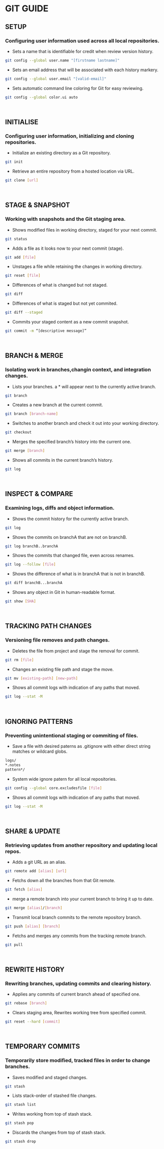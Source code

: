 # GIT GUIDE
## SETUP
### Configuring user information used across all local repositories.

- Sets a name that is identifiable for credit when review version history.
```bash
git config --global user.name "[firstname lastname]"
```
- Sets an email address that will be associated with each history markery.
```bash
git config --global user.email "[valid-email]"
```
- Sets automatic command line coloring for Git for easy reviewing.
 ```bash
 git config --global color.ui auto
 ```
<br>

## INITIALISE
### Configuring user information, initializing and cloning repositories.
- Initialize an existing directory as a Git repository.
```bash
git init
```
- Retrieve an entire repository from a hosted location via URL.
 ```bash
git clone [url]
```
<br>


## STAGE & SNAPSHOT
### Working with snapshots and the Git staging area.
- Shows modified files in working directory, staged for your next commit.
```bash
git status
```
- Adds a file as it looks now to your next commit (stage).
```bash
git add [file]
```
- Unstages a file while retaining the changes in working directory.
```bash
git reset [file]
```
- Differences of what is changed but not staged.
```bash
git diff
```
- Differences of what is staged but not yet commited.
```bash
git diff --staged
```
- Commits your staged content as a new commit snapshot.
```bash
git commit -m “[descriptive message]”
```

<br>

## BRANCH & MERGE
### Isolating work in branches,changin context, and integration changes.
- Lists your branches. a * will appear next to the currently active branch.
```bash
git branch
```
- Creates a new branch at the current commit.
```bash
git branch [branch-name]
```
- Switches to another branch and check it out into your working directory.
```bash
git checkout
```
- Merges the specified branch’s history into the current one.
```bash
git merge [branch]
```
- Shows all commits in the current branch’s history.
```bash
git log
```

<br>

## INSPECT & COMPARE
### Examining logs, diffs and object information.
- Shows the commit history for the currently active branch.
```bash
git log
```
- Shows the commits on branchA that are not on branchB.
```bash
git log branchB..branchA
```
- Shows the commits that changed file, even across renames.
```bash
git log --follow [file]
```
- Shows the difference of what is in branchA that is not in branchB.
```bash
git diff branchB...branchA
```
- Shows any object in Git in human-readable format.
```bash
git show [SHA]
```

<br>

## TRACKING PATH CHANGES
### Versioning file removes and path changes.
- Deletes the file from project and stage the removal for commit.
```bash
git rm [file]
```
- Changes an existing file path and stage the move.
```bash
git mv [existing-path] [new-path]
```
- Shows all commit logs with indication of any paths that moved.
```bash
git log --stat -M
```

<br>

## IGNORING PATTERNS
### Preventing unintentional staging or commiting of files.
- Save a file with desired paterns as .gitignore with either direct string
matches or wildcard globs.
```bash
logs/
*.notes
pattern*/

```
- System wide ignore patern for all local repositories.
```bash
git config --global core.excludesfile [file]
```
- Shows all commit logs with indication of any paths that moved.
```bash
git log --stat -M
```

<br>

## SHARE & UPDATE
### Retrieving updates from another repository and updating local repos.
- Adds a git URL as an alias.
```bash
git remote add [alias] [url]
```
- Fetchs down all the branches from that Git remote.
```bash
git fetch [alias]
```
- merge a remote branch into your current branch to bring it up to date.
```bash
git merge [alias]/[branch]
```
- Transmit local branch commits to the remote repository branch.
```bash
git push [alias] [branch]
```
- Fetchs and merges any commits from the tracking remote branch.
```bash
git pull
```

<br>

## REWRITE HISTORY
### Rewriting branches, updating commits and clearing history.
- Applies any commits of current branch ahead of specified one.
```bash
git rebase [branch]
```
- Clears staging area, Rewrites working tree from specified commit.
```bash
git reset --hard [commit]
```

<br>

## TEMPORARY COMMITS
### Temporarily store modified, tracked files in order to change branches.
- Saves modified and staged changes.
```bash
git stash
```
- Lists stack-order of stashed file changes.
```bash
git stash list
```
- Writes working from top of stash stack.
```bash
git stash pop
```
- Discards the changes from top of stash stack.
```bash
git stash drop
```










